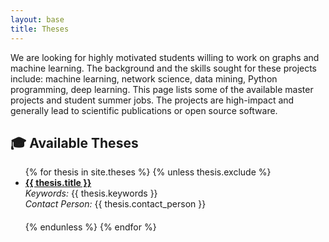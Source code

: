 ```yaml
---
layout: base
title: Theses
---
```


We are looking for highly motivated students willing to work on graphs and machine learning.
The background and the skills sought for these projects include: machine learning, network science, data mining, Python programming, deep learning.
This page lists some of the available master projects and student summer jobs. The projects are high-impact and generally lead to scientific publications or open source software. 


## 🎓 Available Theses

<ul>
  {% for thesis in site.theses %}
    {% unless thesis.exclude %}
    <li style="margin-bottom: 20px;">
      <strong><a href="{{ thesis.url }}">{{ thesis.title }}</a></strong><br>
      <em>Keywords:</em> {{ thesis.keywords }}<br>
      <em>Contact Person:</em> {{ thesis.contact_person }}
    </li>
    {% endunless %}
  {% endfor %}
</ul>